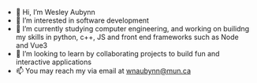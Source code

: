 - 👋 Hi, I’m Wesley Aubynn
- 👀 I’m interested in software development 
- 🌱 I’m currently studying computer engineering, and working on builidng my skills in python, c++, JS and front end frameworks such as Node and Vue3
- 💞️ I’m looking to learn by collaborating projects to build fun and interactive applications
- 📫 You may reach my via email at wnaubynn@mun.ca
<!---
WesAub/WesAub is a ✨ special ✨ repository because its `README.md` (this file) appears on your GitHub profile.
You can click the Preview link to take a look at your changes.
--->

